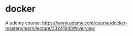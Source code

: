 # docker
A udemy course: https://www.udemy.com/course/docker-mastery/learn/lecture/33241940#overview
